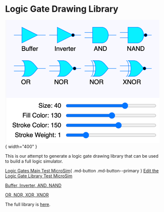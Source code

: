 # Logic Gate Drawing Library

![](./logic-gates.png){ width="400" }

This is our attempt to generate a logic gate drawing library
that can be used to build a full logic simulator.

[Logic Gates Main Test MicroSim](logic-gates.html){ .md-button .md-button--primary }
[Edit the Logic Gate Library Test MicroSim](https://editor.p5js.org/dmccreary/sketches/SpFEWepWj)

[Buffer, Inverter, AND, NAND](https://chat.openai.com/g/g-yLEKOCjXP-p5-js-visual-art-composer/c/2870503f-06d6-4a7f-9189-e59c7747f023)

[OR, NOR, XOR, XNOR](https://chat.openai.com/g/g-yLEKOCjXP-p5-js-visual-art-composer/c/7b5c561a-f61a-47b8-9cf8-81defa2762d9)

The full library is [here](./logic-gate-lib.js).